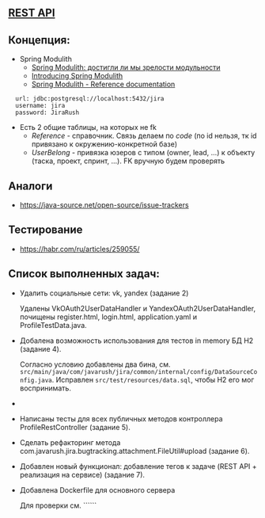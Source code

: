 ## [REST API](http://localhost:8080/doc)

## Концепция:

- Spring Modulith
    - [Spring Modulith: достигли ли мы зрелости модульности](https://habr.com/ru/post/701984/)
    - [Introducing Spring Modulith](https://spring.io/blog/2022/10/21/introducing-spring-modulith)
    - [Spring Modulith - Reference documentation](https://docs.spring.io/spring-modulith/docs/current-SNAPSHOT/reference/html/)

```
  url: jdbc:postgresql://localhost:5432/jira
  username: jira
  password: JiraRush
```

- Есть 2 общие таблицы, на которых не fk
    - _Reference_ - справочник. Связь делаем по _code_ (по id нельзя, тк id привязано к окружению-конкретной базе)
    - _UserBelong_ - привязка юзеров с типом (owner, lead, ...) к объекту (таска, проект, спринт, ...). FK вручную будем
      проверять

## Аналоги

- https://java-source.net/open-source/issue-trackers

## Тестирование

- https://habr.com/ru/articles/259055/

## Список выполненных задач:
- Удалить социальные сети: vk, yandex (задание 2)

  Удалены VkOAuth2UserDataHandler и YandexOAuth2UserDataHandler, почищены register.html, login.html, application.yaml и ProfileTestData.java.

- Добалена возможность использования для тестов in memory БД H2 (задание 4).
  
  Согласно условию добавлены два бина, см. ```src/main/java/com/javarush/jira/common/internal/config/DataSourceConfig.java```.
  Исправлен ```src/test/resources/data.sql```, чтобы H2 его мог воспринимать.
- 
[//]: # (TODO РАЗОБРАТЬСЯ УСЛОВНЫМ ОГРАНИЦЕНИЕМ В АШ2 )

- Написаны тесты для всех публичных методов контроллера ProfileRestController (задание 5).

- Сделать рефакторинг метода com.javarush.jira.bugtracking.attachment.FileUtil#upload (задание 6).

- Добавлен новый функционал: добавление тегов к задаче (REST API + реализация на сервисе) (задание 7).

- Добавлена Dockerfile для основного сервера
  
  Для проверки см. ``````

[//]: # (TODO РАЗОБРАТЬСЯ С ВАЛИДАЦИЕЙ, написать тесты)


  
  
    